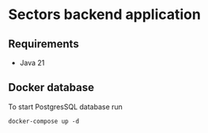 # Sectors backend application

## Requirements
* Java 21

## Docker database
To start PostgresSQL database run
```shell
docker-compose up -d
```
